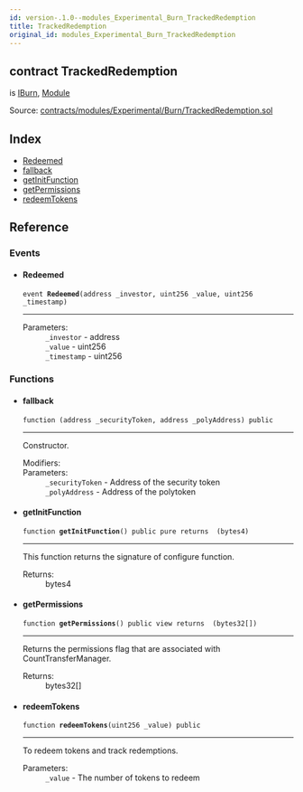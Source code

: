 ```yaml
---
id: version-.1.0--modules_Experimental_Burn_TrackedRedemption
title: TrackedRedemption
original_id: modules_Experimental_Burn_TrackedRedemption
---
```


<div class="contract-doc"><div class="contract"><h2 class="contract-header"><span class="contract-kind">contract</span> TrackedRedemption</h2><p class="base-contracts"><span>is</span> <a href="modules_Burn_IBurn.html">IBurn</a><span>, </span><a href="modules_Module.html">Module</a></p><div class="source">Source: <a href="https://github.com/PolymathNetwork/polymath-core/blob/v2.0.0/contracts/modules/Experimental/Burn/TrackedRedemption.sol" target="_blank">contracts/modules/Experimental/Burn/TrackedRedemption.sol</a></div></div><div class="index"><h2>Index</h2><ul><li><a href="modules_Experimental_Burn_TrackedRedemption.html#Redeemed">Redeemed</a></li><li><a href="modules_Experimental_Burn_TrackedRedemption.html#">fallback</a></li><li><a href="modules_Experimental_Burn_TrackedRedemption.html#getInitFunction">getInitFunction</a></li><li><a href="modules_Experimental_Burn_TrackedRedemption.html#getPermissions">getPermissions</a></li><li><a href="modules_Experimental_Burn_TrackedRedemption.html#redeemTokens">redeemTokens</a></li></ul></div><div class="reference"><h2>Reference</h2><div class="events"><h3>Events</h3><ul><li><div class="item event"><span id="Redeemed" class="anchor-marker"></span><h4 class="name">Redeemed</h4><div class="body"><code class="signature">event <strong>Redeemed</strong><span>(address _investor, uint256 _value, uint256 _timestamp) </span></code><hr/><dl><dt><span class="label-parameters">Parameters:</span></dt><dd><div><code>_investor</code> - address</div><div><code>_value</code> - uint256</div><div><code>_timestamp</code> - uint256</div></dd></dl></div></div></li></ul></div><div class="functions"><h3>Functions</h3><ul><li><div class="item function"><span id="fallback" class="anchor-marker"></span><h4 class="name">fallback</h4><div class="body"><code class="signature">function <strong></strong><span>(address _securityToken, address _polyAddress) </span><span>public </span></code><hr/><div class="description"><p>Constructor.</p></div><dl><dt><span class="label-modifiers">Modifiers:</span></dt><dd></dd><dt><span class="label-parameters">Parameters:</span></dt><dd><div><code>_securityToken</code> - Address of the security token</div><div><code>_polyAddress</code> - Address of the polytoken</div></dd></dl></div></div></li><li><div class="item function"><span id="getInitFunction" class="anchor-marker"></span><h4 class="name">getInitFunction</h4><div class="body"><code class="signature">function <strong>getInitFunction</strong><span>() </span><span>public </span><span>pure </span><span>returns  (bytes4) </span></code><hr/><div class="description"><p>This function returns the signature of configure function.</p></div><dl><dt><span class="label-return">Returns:</span></dt><dd>bytes4</dd></dl></div></div></li><li><div class="item function"><span id="getPermissions" class="anchor-marker"></span><h4 class="name">getPermissions</h4><div class="body"><code class="signature">function <strong>getPermissions</strong><span>() </span><span>public </span><span>view </span><span>returns  (bytes32[]) </span></code><hr/><div class="description"><p>Returns the permissions flag that are associated with CountTransferManager.</p></div><dl><dt><span class="label-return">Returns:</span></dt><dd>bytes32[]</dd></dl></div></div></li><li><div class="item function"><span id="redeemTokens" class="anchor-marker"></span><h4 class="name">redeemTokens</h4><div class="body"><code class="signature">function <strong>redeemTokens</strong><span>(uint256 _value) </span><span>public </span></code><hr/><div class="description"><p>To redeem tokens and track redemptions.</p></div><dl><dt><span class="label-parameters">Parameters:</span></dt><dd><div><code>_value</code> - The number of tokens to redeem</div></dd></dl></div></div></li></ul></div></div></div>
